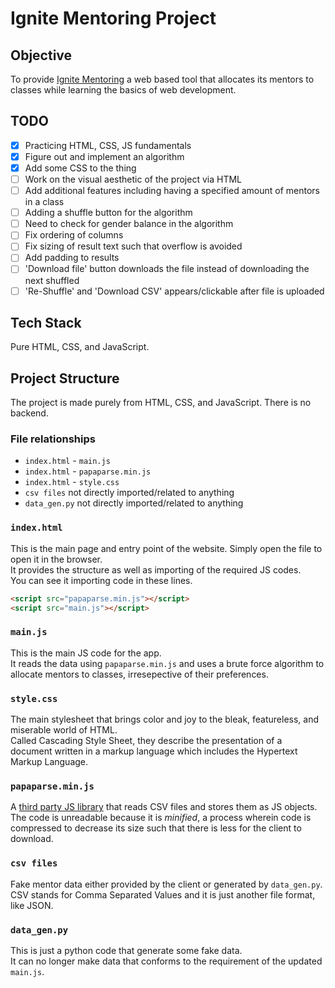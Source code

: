 # Ignite Mentoring Project

## Objective

To provide [Ignite Mentoring](http://www.ignitementoring.org) a web based tool that allocates its mentors to classes while learning the basics of web development.

## TODO

- [x] Practicing HTML, CSS, JS fundamentals
- [x] Figure out and implement an algorithm
- [x] Add some CSS to the thing
- [ ] Work on the visual aesthetic of the project via HTML
- [ ] Add additional features including having a specified amount of mentors in a class
- [ ] Adding a shuffle button for the algorithm
- [ ] Need to check for gender balance in the algorithm
- [ ] Fix ordering of columns
- [ ] Fix sizing of result text such that overflow is avoided
- [ ] Add padding to results
- [ ] 'Download file' button downloads the file instead of downloading the next shuffled
- [ ] 'Re-Shuffle' and 'Download CSV' appears/clickable after file is uploaded

## Tech Stack

Pure HTML, CSS, and JavaScript.

## Project Structure

The project is made purely from HTML, CSS, and JavaScript. There is no backend.

### File relationships

- `index.html` - `main.js`
- `index.html` - `papaparse.min.js`
- `index.html` - `style.css`
- `csv files` not directly imported/related to anything
- `data_gen.py` not directly imported/related to anything

### `index.html`

This is the main page and entry point of the website. Simply open the file to open it in the browser.<br />
It provides the structure as well as importing of the required JS codes.<br />
You can see it importing code in these lines.

```html
<script src="papaparse.min.js"></script>
<script src="main.js"></script>
```

### `main.js`

This is the main JS code for the app.<br />
It reads the data using `papaparse.min.js` and uses a brute force algorithm to allocate mentors to classes, irresepective of their preferences.

### `style.css`

The main stylesheet that brings color and joy to the bleak, featureless, and miserable world of HTML.<br />
Called Cascading Style Sheet, they describe the presentation of a document written in a markup language which includes the Hypertext Markup Language.

### `papaparse.min.js`

A [third party JS library](https://www.papaparse.com/) that reads CSV files and stores them as JS objects.<br />
The code is unreadable because it is _minified_, a process wherein code is compressed to decrease its size such that there is less for the client to download.

### `csv files`

Fake mentor data either provided by the client or generated by `data_gen.py`.<br />
CSV stands for Comma Separated Values and it is just another file format, like JSON.

### `data_gen.py`

This is just a python code that generate some fake data.<br />
It can no longer make data that conforms to the requirement of the updated `main.js`.

